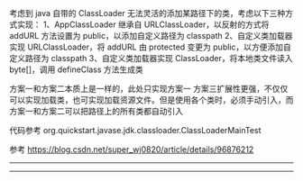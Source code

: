 


考虑到 java 自带的 ClassLoader 无法灵活的添加某路径下的类，考虑以下三种方式实现：
1、AppClassLoader 继承自 URLClassLoader，以反射的方式将 addURL 方法设置为 public，以添加自定义路径为 classpath
2、自定义类加载器实现 URLClassLoader，将 addURL 由 protected 变更为 public，以方便添加自定义路径为 classpath
3、自定义类加载器实现 ClassLoader，将本地类文件读入byte[]，调用 defineClass 方法生成类

方案一和方案二本质上是一样的，此处只实现方案一
方案三扩展性更强，不仅仅可以实现加载类，也可实现加载资源文件。但是使用各个类时，必须手动引入，而方案一和方案二可以把路径上的所有类都自动引入


代码参考
org.quickstart.javase.jdk.classloader.ClassLoaderMainTest


参考
https://blog.csdn.net/super_wj0820/article/details/96876212


---------------------------------------------------------------------------------------------------------------------


---------------------------------------------------------------------------------------------------------------------

